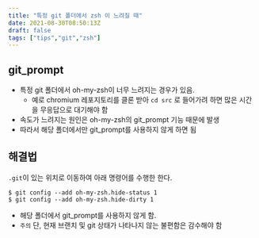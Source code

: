 ```yaml
---
title: "특정 git 폴더에서 zsh 이 느려질 때"
date: 2021-08-30T08:50:13Z
draft: false
tags: ["tips","git","zsh"]
---
```


## git_prompt

* 특정 git 폴더에서 oh-my-zsh이 너무 느려지는 경우가 있음.
  * 예로 chromium 레포지토리를 클론 받아 `cd src` 로 들어가려 하면 많은 시간을 무응답으로 대기해야 함
* 속도가 느려지는 원인은 oh-my-zsh의 git_prompt 기능 때문에 발생
* 따라서 해당 폴더에서만 git_prompt를 사용하지 않게 하면 됨

## 해결법

`.git`이 있는 위치로 이동하여 아래 명령어를 수행한 한다.

```text
$ git config --add oh-my-zsh.hide-status 1
$ git config --add oh-my-zsh.hide-dirty 1
```

* 해당 폴더에서 git_prompt를 사용하지 않게 함.
* `주의` 단, 현재 브랜치 및 git 상태가 나타나지 않는 불편함은 감수해야 함


